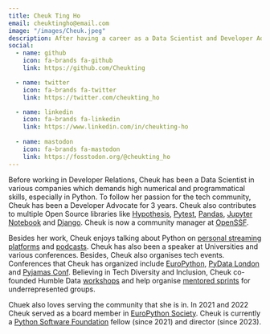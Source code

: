 ```yaml
---
title: Cheuk Ting Ho
email: cheuktingho@email.com
image: "/images/Cheuk.jpeg"
description: After having a career as a Data Scientist and Developer Advocate, Cheuk dedicated her work to the open-source community and working as a community manager at OpenSSF. She has co-founded Humble Data, a beginner Python workshop that has been happening around the world. She has served the EuroPython Society board for two years and is now a fellow and director of the Python Software Foundation.
social:
  - name: github
    icon: fa-brands fa-github
    link: https://github.com/Cheukting

  - name: twitter
    icon: fa-brands fa-twitter
    link: https://twitter.com/cheukting_ho

  - name: linkedin
    icon: fa-brands fa-linkedin
    link: https://www.linkedin.com/in/cheukting-ho
  
  - name: mastodon
    icon: fa-brands fa-mastodon
    link: https://fosstodon.org/@cheukting_ho
---
```


Before working in Developer Relations, Cheuk has been a Data Scientist in various companies which demands high numerical and programmatical skills, especially in Python. To follow her passion for the tech community, Cheuk has been a Developer Advocate for 3 years. Cheuk also contributes to multiple Open Source libraries like [Hypothesis](https://hypothesis.readthedocs.io/en/latest/), [Pytest](https://docs.pytest.org/en/7.3.x/), [Pandas](https://pandas.pydata.org/), [Jupyter Notebook](https://jupyter.org/) and [Django](https://www.djangoproject.com/). Cheuk is now a community manager at [OpenSSF](https://openssf.org/).

Besides her work, Cheuk enjoys talking about Python on [personal streaming platforms](https://twitch.tv/cheukting_ho) and [podcasts](https://open.spotify.com/show/62pAW7B3wQVe87sbt75nnh). Cheuk has also been a speaker at Universities and various conferences. Besides, Cheuk also organises tech events. Conferences that Cheuk has organized include [EuroPython](https://europython.eu/), [PyData London](https://pydata.org/london2023/) and [Pyjamas Conf](https://pyjamas.live/). Believing in Tech Diversity and Inclusion, Cheuk co-founded Humble Data [workshops](https://humbledata.org/) and help organise [mentored sprints](https://www.mentored-sprints.dev/) for underrepresented groups.

Chuek also loves serving the community that she is in. In 2021 and 2022 Cheuk served as a board member in [EuroPython Society](https://www.europython-society.org/). Cheuk is currently a [Python Software Foundation](https://www.python.org/psf/) fellow (since 2021) and director (since 2023).
